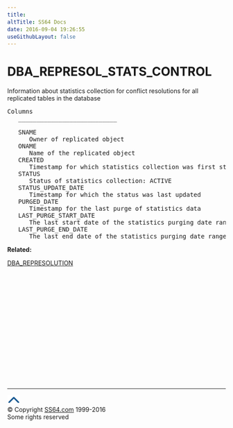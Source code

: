 ```yaml
---
title:
altTitle: SS64 Docs
date: 2016-09-04 19:26:55
useGithubLayout: false
---
```

<!-- #BeginLibraryItem "/Library/head_orad.lbi" --><!-- #EndLibraryItem --><h1>DBA_REPRESOL_STATS_CONTROL </h1><p> Information about statistics collection for conflict resolutions for all replicated tables in the database </p> 
 
<pre>Columns
   ___________________________
 
   SNAME
      Owner of replicated object
   ONAME
      Name of the replicated object
   CREATED
      Timestamp for which statistics collection was first started
   STATUS
      Status of statistics collection: ACTIVE
   STATUS_UPDATE_DATE
      Timestamp for which the status was last updated
   PURGED_DATE
      Timestamp for the last purge of statistics data
   LAST_PURGE_START_DATE
      The last start date of the statistics purging date range
   LAST_PURGE_END_DATE
      The last end date of the statistics purging date range</pre>
<p><b>Related:</b></p>
<p><a href="DBA_REPRESOLUTION.html">DBA_REPRESOLUTION</a></p><!-- #BeginLibraryItem "/Library/foot_orad.lbi" --><p>
<!-- oracle-footer -->
<ins class="adsbygoogle" style="display:inline-block;width:300px;height:250px" data-ad-client="ca-pub-6140977852749469" data-ad-slot="4275490898"></ins>
<script>
(adsbygoogle = window.adsbygoogle || []).push({});
</script></p>
<hr>
<div id="bl" class="footer"><a href="DBA_REPRESOL_STATS_CONTROL.html#"><img src="../images/top.png" width="30" height="22" alt="Back to the Top"></a></div>
<div id="br" class="footer, tagline">© Copyright <a href="http://ss64.com/">SS64.com</a> 1999-2016<br>
Some rights reserved</div>
<!-- #EndLibraryItem -->

